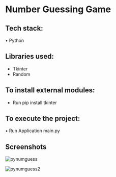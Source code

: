 # Number Guessing Game

## Tech stack:
• Python

## Libraries used:
* Tkinter
* Random

## To install external modules:
* Run pip install tkinter

## To execute the project:
• Run Application main.py

## Screenshots

![pynumguess](https://github.com/user-attachments/assets/000eaefb-e279-4680-b989-e54d9ff7bade)


![pynumguess2](https://github.com/user-attachments/assets/5fa7554c-d0e5-4e83-9118-5b375827e05d)

